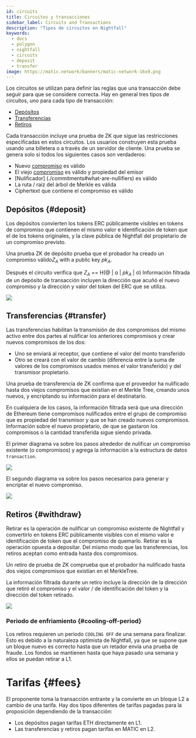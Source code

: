 ```yaml
---
id: circuits
title: Circuitos y transacciones
sidebar_label: Circuits and Transactions
description: "Tipos de circuitos en Nightfall"
keywords:
  - docs
  - polygon
  - nightfall
  - circuits
  - deposit
  - transfer
image: https://matic.network/banners/matic-network-16x9.png
---
```


Los circuitos se utilizan para definir las reglas que una transacción debe seguir para que se considere correcta. Hay en general tres tipos de circuitos, uno para cada tipo de transacción:

- [Depósitos](#deposit)
- [Transferencias](#transfer)
- [Retiros](#withdraw)

Cada transacción incluye una prueba de ZK que sigue las restricciones especificadas en estos circuitos. Los usuarios construyen esta prueba usando una billetera
o a través de un servidor de cliente.
Una prueba se genera solo si todos los siguientes casos son verdaderos:

- Nuevo [compromiso](./commitments#what-are-commitments) es válido
- El viejo [compromiso](./commitments#what-are-commitments) es válido y propiedad del emisor
- [Nulificador] (./commitments#what-are-nullifiers) es válido
- La ruta / raíz del árbol de Merkle es válida
- Ciphertext que contiene el compromiso es válido


## Depósitos {#deposit}
Los depósitos convierten los tokens ERC públicamente visibles en tokens de compromiso que contienen el mismo valor e identificación de token que el de los tokens originales,
y la clave pública de Nightfall del propietario de un compromiso previsto.

Una prueba ZK de depósito prueba que el probador ha creado un compromiso válido$Z_A$ with a public key $pk_A$.

Después el circuito verifica que $Z_A$ == H(@ | ɑ | $pk_A$ | σ)
Información filtrada de un depósito de transacción incluyen la dirección que acuñó el nuevo compromiso y la dirección y valor del token del ERC que se utiliza.

![](../imgs/deposit.png)

## Transferencias {#transfer}
Las transferencias habilitan la transmisión de dos compromisos del mismo activo entre dos partes al nulificar los anteriores compromisos y crear nuevos compromisos de los dos:
- Uno se enviará al receptor, que contiene el valor del monto transferido
- Otro se creará con el valor de cambio (diferencia entre la suma de valores de los compromisos usados menos el valor transferido) y del transmisor propietario.

Una prueba de transferencia de ZK confirma que el proveedor ha nulificado hasta dos viejos compromisos que existían en el Merkle Tree, creando unos nuevos, y encriptando su información para el destinatario.

En cualquiera de los casos, la información filtrada será que una dirección de Ethereum tiene compromisos nulificados
entre el grupo de compromiso que es propiedad del transmisor y que se han creado nuevos compromisos.
Información sobre el nuevo propietario, de que se gastaron los compromisos o la cantidad transferida sigue siendo privada.

El primer diagrama va sobre los pasos alrededor de nulificar un compromiso existente (o compromisos) y agrega la información a la estructura de datos `transaction`.

![](../imgs/transfer_a.png)

El segundo diagrama va sobre los pasos necesarios para generar y encriptar el nuevo compromiso.

![](../imgs/transfer_b.png)

## Retiros {#withdraw}
Retirar es la operación de nulificar un compromiso existente de Nightfall y convertirlo en tokens ERC públicamente visibles con el mismo valor e identificación de token que el compromiso de quemarlo. Retirar es la operación opuesta a depositar. Del mismo modo que las transferencias, los retiros aceptan como entrada hasta dos compromisos.

Un retiro de prueba de ZK comprueba que el probador ha nulificado hasta dos viejos compromisos que existían en el MerkleTree.

La información filtrada durante un retiro incluye la dirección de la dirección que retiró el compromiso y el valor / de identificación del token y la dirección del token retirado.

![](../imgs/withdraw.png)

### Periodo de enfriamiento {#cooling-off-period}

Los retiros requieren un periodo `COOLING OFF` de una semana para finalizar. Esto es debido a la naturaleza optimista de Nightfall, ya que se supone que un bloque nuevo es correcto hasta que un retador envía una prueba de fraude. Los fondos se mantienen hasta que haya pasado una semana y ellos se puedan retirar a L1.

# Tarifas {#fees}

El proponente toma la transacción entrante y la convierte en un bloque L2 a cambio de una tarifa. Hay dos tipos diferentes de tarifas pagadas para la proposición dependiendo de la transacción:
- Los depósitos pagan tarifas ETH directamente en L1.
- Las transferencias y retiros pagan tarifas en MATIC en L2.
